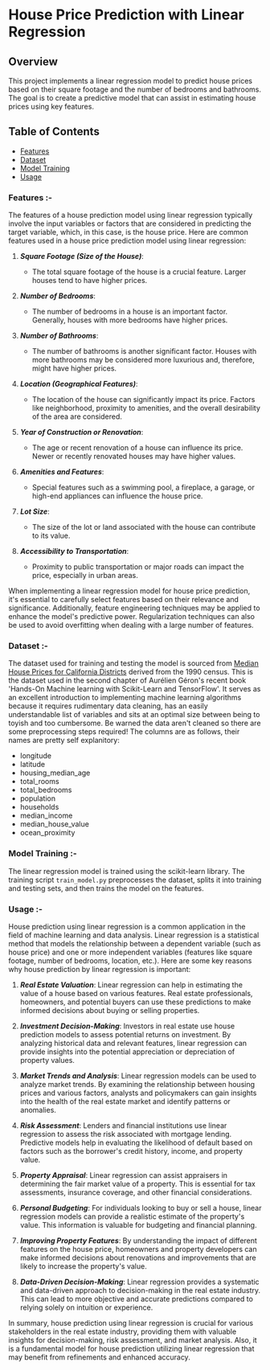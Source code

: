 # House Price Prediction with Linear Regression

## Overview
This project implements a linear regression model to predict house prices based on their square footage and the number of bedrooms and bathrooms. The goal is to create a predictive model that can assist in estimating house prices using key features.

## Table of Contents

- [Features](#features)
- [Dataset](#dataset)
- [Model Training](#model-training)
- [Usage](#usage)

### Features :-

The features of a house prediction model using linear regression typically involve the input variables or factors that are considered in predicting the target variable, which, in this case, is the house price. Here are common features used in a house price prediction model using linear regression:

1. ***Square Footage (Size of the House)***:
   - The total square footage of the house is a crucial feature. Larger houses tend to have higher prices.

2. ***Number of Bedrooms***:
   - The number of bedrooms in a house is an important factor. Generally, houses with more bedrooms have higher prices.

3. ***Number of Bathrooms***:
   - The number of bathrooms is another significant factor. Houses with more bathrooms may be considered more luxurious and, therefore, might have higher prices.

4. ***Location (Geographical Features)***:
   - The location of the house can significantly impact its price. Factors like neighborhood, proximity to amenities, and the overall desirability of the area are considered.

5. ***Year of Construction or Renovation***:
   - The age or recent renovation of a house can influence its price. Newer or recently renovated houses may have higher values.

6. ***Amenities and Features***:
   - Special features such as a swimming pool, a fireplace, a garage, or high-end appliances can influence the house price.

7. ***Lot Size***:
   - The size of the lot or land associated with the house can contribute to its value.

8. ***Accessibility to Transportation***:
   - Proximity to public transportation or major roads can impact the price, especially in urban areas.

When implementing a linear regression model for house price prediction, it's essential to carefully select features based on their relevance and significance. Additionally, feature engineering techniques may be applied to enhance the model's predictive power. Regularization techniques can also be used to avoid overfitting when dealing with a large number of features.

### Dataset :-
The dataset used for training and testing the model is sourced from [Median House Prices for California Districts](https://www.kaggle.com/datasets/camnugent/california-housing-prices) derived from the 1990 census.
This is the dataset used in the second chapter of Aurélien Géron's recent book 'Hands-On Machine learning with Scikit-Learn and TensorFlow'. It serves as an excellent introduction to implementing machine learning algorithms because it requires rudimentary data cleaning, has an easily understandable list of variables and sits at an optimal size between being to toyish and too cumbersome.
Be warned the data aren't cleaned so there are some preprocessing steps required! The columns are as follows, their names are pretty self explanitory:

- longitude
- latitude
- housing_median_age
- total_rooms
- total_bedrooms
- population
- households
- median_income
- median_house_value
- ocean_proximity

### Model Training :-
The linear regression model is trained using the scikit-learn library. The training script `train_model.py` preprocesses the dataset, splits it into training and testing sets, and then trains the model on the features.

### Usage :-
House prediction using linear regression is a common application in the field of machine learning and data analysis. Linear regression is a statistical method that models the relationship between a dependent variable (such as house price) and one or more independent variables (features like square footage, number of bedrooms, location, etc.). Here are some key reasons why house prediction by linear regression is important:

1. ***Real Estate Valuation***: Linear regression can help in estimating the value of a house based on various features. Real estate professionals, homeowners, and potential buyers can use these predictions to make informed decisions about buying or selling properties.

2. ***Investment Decision-Making***: Investors in real estate use house prediction models to assess potential returns on investment. By analyzing historical data and relevant features, linear regression can provide insights into the potential appreciation or depreciation of property values.

3. ***Market Trends and Analysis***: Linear regression models can be used to analyze market trends. By examining the relationship between housing prices and various factors, analysts and policymakers can gain insights into the health of the real estate market and identify patterns or anomalies.

4. ***Risk Assessment***: Lenders and financial institutions use linear regression to assess the risk associated with mortgage lending. Predictive models help in evaluating the likelihood of default based on factors such as the borrower's credit history, income, and property value.

5. ***Property Appraisal***: Linear regression can assist appraisers in determining the fair market value of a property. This is essential for tax assessments, insurance coverage, and other financial considerations.

6. ***Personal Budgeting***: For individuals looking to buy or sell a house, linear regression models can provide a realistic estimate of the property's value. This information is valuable for budgeting and financial planning.

7. ***Improving Property Features***: By understanding the impact of different features on the house price, homeowners and property developers can make informed decisions about renovations and improvements that are likely to increase the property's value.

8. ***Data-Driven Decision-Making***: Linear regression provides a systematic and data-driven approach to decision-making in the real estate industry. This can lead to more objective and accurate predictions compared to relying solely on intuition or experience.


In summary, house prediction using linear regression is crucial for various stakeholders in the real estate industry, providing them with valuable insights for decision-making, risk assessment, and market analysis.
Also, it is a fundamental model for house prediction utilizing linear regression that may benefit from refinements and enhanced accuracy.
